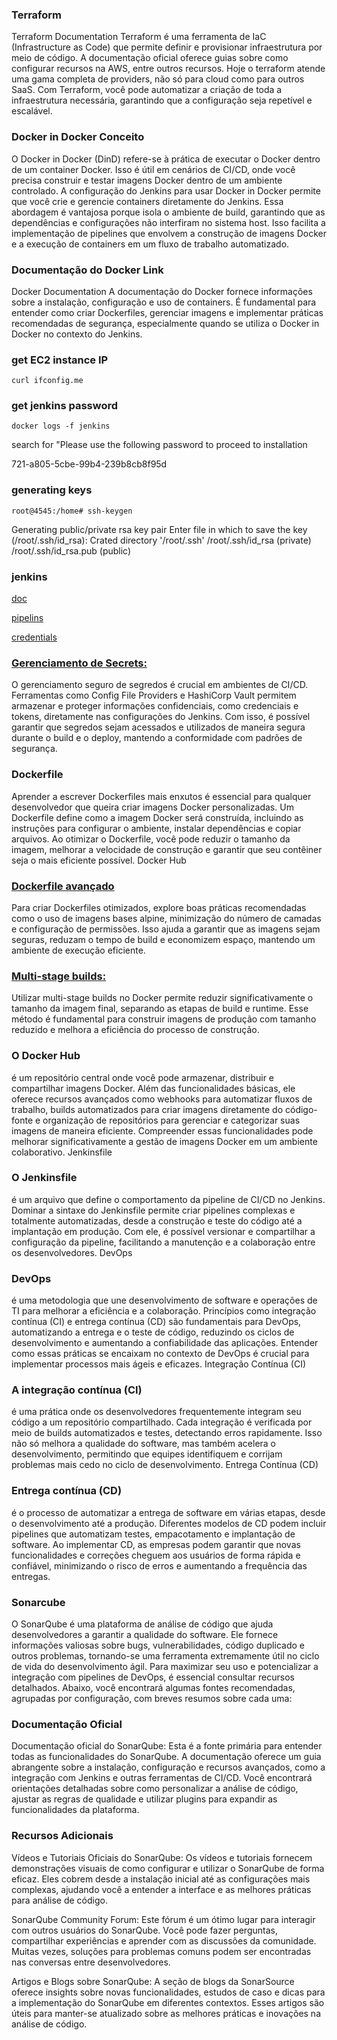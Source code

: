 ### Terraform

Terraform Documentation Terraform é uma ferramenta de IaC (Infrastructure as Code) que permite definir e provisionar infraestrutura por meio de código. A documentação oficial oferece guias sobre como configurar recursos na AWS, entre outros recursos. Hoje o terraform atende uma gama completa de providers, não só para cloud como para outros SaaS. Com Terraform, você pode automatizar a criação de toda a infraestrutura necessária, garantindo que a configuração seja repetível e escalável.

### Docker in Docker Conceito

O Docker in Docker (DinD) refere-se à prática de executar o Docker dentro de um container Docker. Isso é útil em cenários de CI/CD, onde você precisa construir e testar imagens Docker dentro de um ambiente controlado. A configuração do Jenkins para usar Docker in Docker permite que você crie e gerencie containers diretamente do Jenkins. Essa abordagem é vantajosa porque isola o ambiente de build, garantindo que as dependências e configurações não interfiram no sistema host. Isso facilita a implementação de pipelines que envolvem a construção de imagens Docker e a execução de containers em um fluxo de trabalho automatizado.

### Documentação do Docker Link

Docker Documentation A documentação do Docker fornece informações sobre a instalação, configuração e uso de containers. É fundamental para entender como criar Dockerfiles, gerenciar imagens e implementar práticas recomendadas de segurança, especialmente quando se utiliza o Docker in Docker no contexto do Jenkins.


### get EC2 instance IP

`curl ifconfig.me`

### get jenkins password

`docker logs -f jenkins`

search for "Please use the following password to proceed to installation

721-a805-5cbe-99b4-239b8cb8f95d

### generating keys

`root@4545:/home# ssh-keygen`

Generating public/private rsa key pair
Enter file in which to save the key (/root/.ssh/id_rsa):
Crated directory '/root/.ssh'
/root/.ssh/id_rsa     (private)
/root/.ssh/id_rsa.pub (public)

### jenkins

[doc](https://www.jenkins.io/doc/)

[pipelins](https://www.jenkins.io/doc/book/pipeline/)

[credentials](https://www.jenkins.io/doc/book/using/using-credentials/)

### [Gerenciamento de Secrets:](https://plugins.jenkins.io/config-file-provider/)

O gerenciamento seguro de segredos é crucial em ambientes de CI/CD. Ferramentas como Config File Providers e HashiCorp Vault permitem armazenar e proteger informações confidenciais, como credenciais e tokens, diretamente nas configurações do Jenkins. Com isso, é possível garantir que segredos sejam acessados e utilizados de maneira segura durante o build e o deploy, mantendo a conformidade com padrões de segurança.

### Dockerfile

Aprender a escrever Dockerfiles mais enxutos é essencial para qualquer desenvolvedor que queira criar imagens Docker personalizadas. Um Dockerfile define como a imagem Docker será construída, incluindo as instruções para configurar o ambiente, instalar dependências e copiar arquivos. Ao otimizar o Dockerfile, você pode reduzir o tamanho da imagem, melhorar a velocidade de construção e garantir que seu contêiner seja o mais eficiente possível.
Docker Hub

### [Dockerfile avançado](https://vilsonrodrigues.medium.com/porque-voc%C3%AA-deveria-rever-o-uso-de-imagens-alpine-em-dockerfiles-para-python-e-qual-imagem-escolher-872d8b4a3e54)

Para criar Dockerfiles otimizados, explore boas práticas recomendadas como o uso de imagens bases alpine, minimização do número de camadas e configuração de permissões. Isso ajuda a garantir que as imagens sejam seguras, reduzam o tempo de build e economizem espaço, mantendo um ambiente de execução eficiente.

### [Multi-stage builds:](https://thiagolopessilva.medium.com/multi-stage-build-docker-uma-abordagem-para-otimizar-o-processo-de-cria%C3%A7%C3%A3o-da-imagem-docker-2e579ecd830e)

Utilizar multi-stage builds no Docker permite reduzir significativamente o tamanho da imagem final, separando as etapas de build e runtime. Esse método é fundamental para construir imagens de produção com tamanho reduzido e melhora a eficiência do processo de construção.

### O Docker Hub

é um repositório central onde você pode armazenar, distribuir e compartilhar imagens Docker. Além das funcionalidades básicas, ele oferece recursos avançados como webhooks para automatizar fluxos de trabalho, builds automatizados para criar imagens diretamente do código-fonte e organização de repositórios para gerenciar e categorizar suas imagens de maneira eficiente. Compreender essas funcionalidades pode melhorar significativamente a gestão de imagens Docker em um ambiente colaborativo.
Jenkinsfile

### O Jenkinsfile

é um arquivo que define o comportamento da pipeline de CI/CD no Jenkins. Dominar a sintaxe do Jenkinsfile permite criar pipelines complexas e totalmente automatizadas, desde a construção e teste do código até a implantação em produção. Com ele, é possível versionar e compartilhar a configuração da pipeline, facilitando a manutenção e a colaboração entre os desenvolvedores.
DevOps

### DevOps

é uma metodologia que une desenvolvimento de software e operações de TI para melhorar a eficiência e a colaboração. Princípios como integração contínua (CI) e entrega contínua (CD) são fundamentais para DevOps, automatizando a entrega e o teste de código, reduzindo os ciclos de desenvolvimento e aumentando a confiabilidade das aplicações. Entender como essas práticas se encaixam no contexto de DevOps é crucial para implementar processos mais ágeis e eficazes.
Integração Contínua (CI)

### A integração contínua (CI)

é uma prática onde os desenvolvedores frequentemente integram seu código a um repositório compartilhado. Cada integração é verificada por meio de builds automatizados e testes, detectando erros rapidamente. Isso não só melhora a qualidade do software, mas também acelera o desenvolvimento, permitindo que equipes identifiquem e corrijam problemas mais cedo no ciclo de desenvolvimento.
Entrega Contínua (CD)

### Entrega contínua (CD)

é o processo de automatizar a entrega de software em várias etapas, desde o desenvolvimento até a produção. Diferentes modelos de CD podem incluir pipelines que automatizam testes, empacotamento e implantação de software. Ao implementar CD, as empresas podem garantir que novas funcionalidades e correções cheguem aos usuários de forma rápida e confiável, minimizando o risco de erros e aumentando a frequência das entregas.

### Sonarcube

O SonarQube é uma plataforma de análise de código que ajuda desenvolvedores a garantir a qualidade do software. Ele fornece informações valiosas sobre bugs, vulnerabilidades, código duplicado e outros problemas, tornando-se uma ferramenta extremamente útil no ciclo de vida do desenvolvimento ágil. Para maximizar seu uso e potencializar a integração com pipelines de DevOps, é essencial consultar recursos detalhados. Abaixo, você encontrará algumas fontes recomendadas, agrupadas por configuração, com breves resumos sobre cada uma:

### Documentação Oficial

Documentação oficial do SonarQube: Esta é a fonte primária para entender todas as funcionalidades do SonarQube. A documentação oferece um guia abrangente sobre a instalação, configuração e recursos avançados, como a integração com Jenkins e outras ferramentas de CI/CD. Você encontrará orientações detalhadas sobre como personalizar a análise de código, ajustar as regras de qualidade e utilizar plugins para expandir as funcionalidades da plataforma.

### Recursos Adicionais

Vídeos e Tutoriais Oficiais do SonarQube: Os vídeos e tutoriais fornecem demonstrações visuais de como configurar e utilizar o SonarQube de forma eficaz. Eles cobrem desde a instalação inicial até as configurações mais complexas, ajudando você a entender a interface e as melhores práticas para análise de código.

SonarQube Community Forum: Este fórum é um ótimo lugar para interagir com outros usuários do SonarQube. Você pode fazer perguntas, compartilhar experiências e aprender com as discussões da comunidade. Muitas vezes, soluções para problemas comuns podem ser encontradas nas conversas entre desenvolvedores.

Artigos e Blogs sobre SonarQube: A seção de blogs da SonarSource oferece insights sobre novas funcionalidades, estudos de caso e dicas para a implementação do SonarQube em diferentes contextos. Esses artigos são úteis para manter-se atualizado sobre as melhores práticas e inovações na análise de código.
